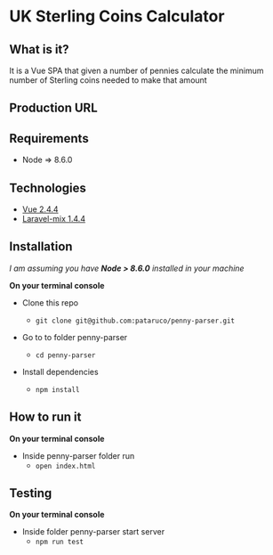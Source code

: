# UK Sterling Coins Calculator

## What is it?
It is a Vue SPA that given a number of pennies calculate the minimum number of Sterling coins needed to make that amount

## Production URL

[]()
## Requirements
- Node => 8.6.0

## Technologies
- [Vue 2.4.4](https://github.com/vuejs/vue)
- [Laravel-mix 1.4.4](https://github.com/JeffreyWay/laravel-mix)

## Installation
 _I am assuming you have **Node > 8.6.0** installed in your machine_

 **On your terminal console**
 - Clone this repo
     - `git clone git@github.com:pataruco/penny-parser.git`

- Go to to folder penny-parser

  - `cd penny-parser`

- Install dependencies

  - `npm install`

## How to run it
 **On your terminal console**

- Inside penny-parser folder run
    - `open index.html`

## Testing

 **On your terminal console**

- Inside folder penny-parser start server
    - `npm run test`
